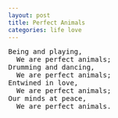 ```yaml
---
layout: post
title: Perfect Animals
categories: life love
---
```


<pre class="whitespaced-text">
Being and playing,
  We are perfect animals;
Drumming and dancing,
  We are perfect animals;
Entwined in love,
  We are perfect animals;
Our minds at peace,
  We are perfect animals.
</pre>
